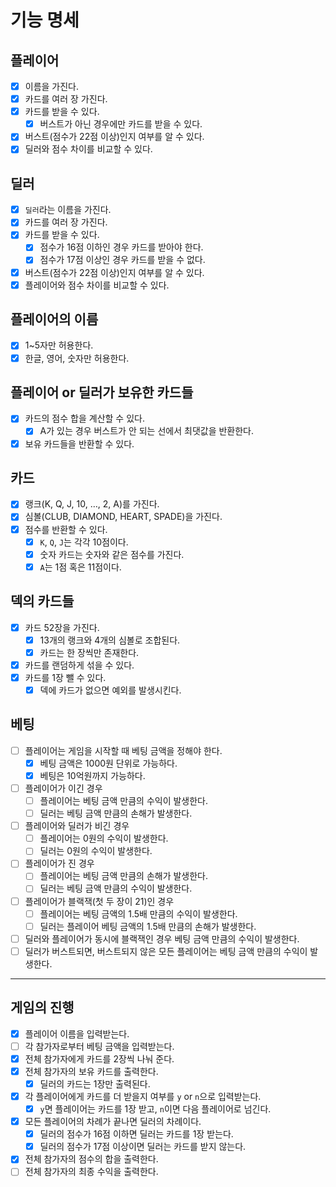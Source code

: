 # 기능 명세

## 플레이어
- [x] 이름을 가진다.
- [x] 카드를 여러 장 가진다.
- [x] 카드를 받을 수 있다.
  - [x] 버스트가 아닌 경우에만 카드를 받을 수 있다.
- [x] 버스트(점수가 22점 이상)인지 여부를 알 수 있다.
- [x] 딜러와 점수 차이를 비교할 수 있다.

## 딜러
- [x] `딜러`라는 이름을 가진다.
- [x] 카드를 여러 장 가진다.
- [x] 카드를 받을 수 있다.
  - [x] 점수가 16점 이하인 경우 카드를 받아야 한다.
  - [x] 점수가 17점 이상인 경우 카드를 받을 수 없다.
- [x] 버스트(점수가 22점 이상)인지 여부를 알 수 있다.
- [x] 플레이어와 점수 차이를 비교할 수 있다.

## 플레이어의 이름
- [x] 1~5자만 허용한다.
- [x] 한글, 영어, 숫자만 허용한다.

## 플레이어 or 딜러가 보유한 카드들
- [x] 카드의 점수 합을 계산할 수 있다.
  - [x] A가 있는 경우 버스트가 안 되는 선에서 최댓값을 반환한다.
- [x] 보유 카드들을 반환할 수 있다.

## 카드
- [x] 랭크(K, Q, J, 10, …, 2, A)를 가진다.
- [x] 심볼(CLUB, DIAMOND, HEART, SPADE)을 가진다.
- [x] 점수를 반환할 수 있다.
  - [x] `K`, `Q`, `J`는 각각 10점이다.
  - [x] 숫자 카드는 숫자와 같은 점수를 가진다.
  - [x] `A`는 1점 혹은 11점이다.

## 덱의 카드들
- [x] 카드 52장을 가진다.
  - [x] 13개의 랭크와 4개의 심볼로 조합된다.
  - [x] 카드는 한 장씩만 존재한다.
- [x] 카드를 랜덤하게 섞을 수 있다.
- [x] 카드를 1장 뺄 수 있다.
  - [x] 덱에 카드가 없으면 예외를 발생시킨다.

## 베팅
- [ ] 플레이어는 게임을 시작할 때 베팅 금액을 정해야 한다.
  - [x] 베팅 금액은 1000원 단위로 가능하다.
  - [x] 베팅은 10억원까지 가능하다.
- [ ] 플레이어가 이긴 경우
  - [ ] 플레이어는 베팅 금액 만큼의 수익이 발생한다.
  - [ ] 딜러는 베팅 금액 만큼의 손해가 발생한다.
- [ ] 플레이어와 딜러가 비긴 경우
  - [ ] 플레이어는 0원의 수익이 발생한다.
  - [ ] 딜러는 0원의 수익이 발생한다.
- [ ] 플레이어가 진 경우
  - [ ] 플레이어는 베팅 금액 만큼의 손해가 발생한다.
  - [ ] 딜러는 베팅 금액 만큼의 수익이 발생한다.
- [ ] 플레이어가 블랙잭(첫 두 장이 21)인 경우
  - [ ] 플레이어는 베팅 금액의 1.5배 만큼의 수익이 발생한다.
  - [ ] 딜러는 플레이어 베팅 금액의 1.5배 만큼의 손해가 발생한다.
- [ ] 딜러와 플레이어가 동시에 블랙잭인 경우 베팅 금액 만큼의 수익이 발생한다.
- [ ] 딜러가 버스트되면, 버스트되지 않은 모든 플레이어는 베팅 금액 만큼의 수익이 발생한다.

---
## 게임의 진행
- [x] 플레이어 이름을 입력받는다.
- [ ] 각 참가자로부터 베팅 금액을 입력받는다.
- [x] 전체 참가자에게 카드를 2장씩 나눠 준다.
- [x] 전체 참가자의 보유 카드를 출력한다.
  - [x] 딜러의 카드는 1장만 출력된다.
- [x] 각 플레이어에게 카드를 더 받을지 여부를 `y` or `n`으로 입력받는다.
  - [x] `y`면 플레이어는 카드를 1장 받고, `n`이면 다음 플레이어로 넘긴다.
- [x] 모든 플레이어의 차례가 끝나면 딜러의 차례이다.
  - [x] 딜러의 점수가 16점 이하면 딜러는 카드를 1장 받는다.
  - [x] 딜러의 점수가 17점 이상이면 딜러는 카드를 받지 않는다.
- [x] 전체 참가자의 점수의 합을 출력한다.
- [ ] 전체 참가자의 최종 수익을 출력한다.
